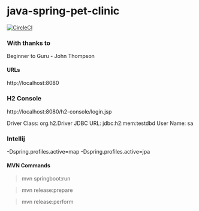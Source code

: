# java-spring-pet-clinic

[![CircleCI](https://circleci.com/gh/Ithar/java-spring-pet-clinic/tree/master.svg?style=svg)](https://circleci.com/gh/Ithar/java-spring-pet-clinic/tree/master)

### With thanks to  
Beginner to Guru - John Thompson

#### URLs
http://localhost:8080

### H2 Console
http://localhost:8080/h2-console/login.jsp

Driver Class:   org.h2.Driver
JDBC URL:       jdbc:h2:mem:testdbd
User Name:      sa
 
### Intellij
-Dspring.profiles.active=map
-Dspring.profiles.active=jpa

#### MVN Commands 

> mvn springboot:run

> mvn release:prepare

> mvn release:perform